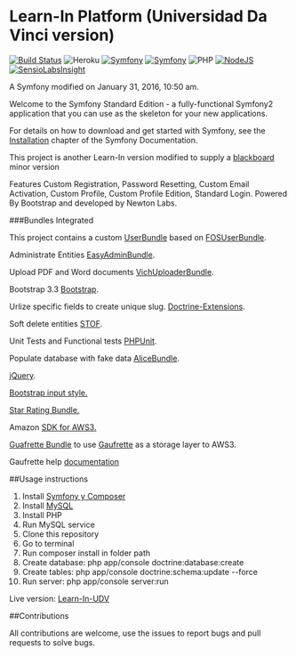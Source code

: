 Learn-In Platform (Universidad Da Vinci version)
==================
[![Build Status](https://travis-ci.org/Newton-Labs/Learn-in-UDV.svg?branch=master)](https://travis-ci.org/Newton-Labs/Learn-in-UDV)
![Heroku](http://heroku-badge.herokuapp.com/?app=learn-in-udv&style=flat)
[![Symfony](http://img.shields.io/badge/Symfony2-2.7.9-blue.svg)](http://syfmony.com)
[![Symfony](http://img.shields.io/badge/PHP-7.0.2-red.svg)](http://syfmony.com)
![PHP](http://img.shields.io/badge/Buildpack-PHP-lightgrey.svg)
[![NodeJS](http://img.shields.io/badge/Buildpack-NodeJS-lightgrey.svg)](http://nodejs.com)
[![SensioLabsInsight](https://insight.sensiolabs.com/projects/926fb08c-8a06-4eb0-b60e-63a3876362a2/big.png)](https://insight.sensiolabs.com/projects/926fb08c-8a06-4eb0-b60e-63a3876362a2)

A Symfony modified  on January 31, 2016, 10:50 am.

Welcome to the Symfony Standard Edition - a fully-functional Symfony2
application that you can use as the skeleton for your new applications.

For details on how to download and get started with Symfony, see the
[Installation][1] chapter of the Symfony Documentation.

This project is another Learn-In version modified to supply a [blackboard](http://lac.blackboard.com/sites/international/globalmaster/) minor version

Features Custom Registration, Password Resetting, Custom Email Activation,
Custom Profile, Custom Profile Edition, Standard Login. Powered By
Bootstrap and developed by Newton Labs.

###Bundles Integrated

This project contains a custom [UserBundle][2] based on [FOSUserBundle][3].

Administrate Entities [EasyAdminBundle][6].

Upload PDF and Word documents [VichUploaderBundle][8].

Bootstrap 3.3 [Bootstrap][9].

Urlize specific fields to create unique slug. [Doctrine-Extensions][11].

Soft delete entities [STOF][12].

Unit Tests and Functional tests [PHPUnit][13].

Populate database with fake data [AliceBundle][14].


[jQuery][16].

[Bootstrap input style.][17]

[Star Rating Bundle.][18]

Amazon [SDK for AWS3.][19]

[Guafrette Bundle][20] to use [Gaufrette][21] as a storage layer to AWS3.

Gaufrette help [documentation][22]

##Usage instructions

1. Install [Symfony y Composer][4]
2. Install [MySQL][5]
3. Install PHP
4. Run MySQL service
5. Clone this repository
6. Go to terminal
7. Run composer install in folder path
8. Create database: php app/console doctrine:database:create
9. Create tables:  php app/console doctrine:schema:update --force
10. Run server: php app/console server:run


Live version: [Learn-In-UDV](http://learn-in-udv.herokuapp.com)

 ##Contributions
 
 All contributions are welcome, use the issues to report bugs and pull requests to solve bugs.

[1]:  http://symfony.com/doc/2.6/book/installation.html
[2]:  https://github.com/fcpauldiaz/plataforma_virtual/tree/master/src/UserBundle
[3]:  https://github.com/FriendsOfSymfony/FOSUserBundle
[4]:http://symfony.com/doc/current/book/installation.html
[5]: https://dev.mysql.com/downloads/installer/
[6]:https://github.com/javiereguiluz/EasyAdminBundle
[7]:https://github.com/FriendsOfSymfony/FOSCommentBundle
[8]:https://github.com/dustin10/VichUploaderBundle
[9]:http://getbootstrap.com
[10]:https://github.com/lexik/LexikTranslationBundle
[11]:https://github.com/l3pp4rd/DoctrineExtensions/tree/master/example
[12]:https://github.com/stof/StofDoctrineExtensionsBundle
[13]:http://symfony.com/doc/current/book/testing.html
[14]:https://github.com/hautelook/AliceBundle
[15]:https://github.com/genemu/GenemuFormBundle
[16]:https://packagist.org/packages/symfony-bundle/jquery-bundle
[17]:http://markusslima.github.io/bootstrap-filestyle/
[18]:https://github.com/blackknight467/StarRatingBundle
[19]:https://github.com/aws/aws-sdk-php
[20]:https://github.com/KnpLabs/KnpGaufretteBundle
[21]:https://github.com/KnpLabs/Gaufrette
[22]:https://github.com/KnpLabs/Gaufrette/issues/369




